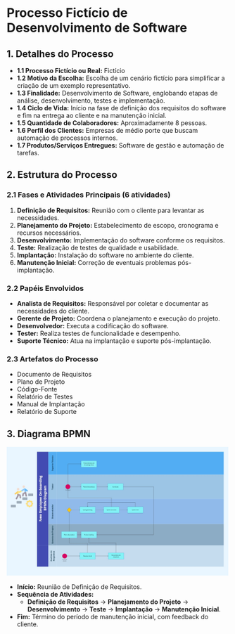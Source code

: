 # Processo Fictício de Desenvolvimento de Software

## 1. Detalhes do Processo

- **1.1 Processo Fictício ou Real:** Fictício
- **1.2 Motivo da Escolha:** Escolha de um cenário fictício para simplificar a criação de um exemplo representativo.
- **1.3 Finalidade:** Desenvolvimento de Software, englobando etapas de análise, desenvolvimento, testes e implementação.
- **1.4 Ciclo de Vida:** Início na fase de definição dos requisitos do software e fim na entrega ao cliente e na manutenção inicial.
- **1.5 Quantidade de Colaboradores:** Aproximadamente 8 pessoas.
- **1.6 Perfil dos Clientes:** Empresas de médio porte que buscam automação de processos internos.
- **1.7 Produtos/Serviços Entregues:** Software de gestão e automação de tarefas.

## 2. Estrutura do Processo

### 2.1 Fases e Atividades Principais (6 atividades)

1. **Definição de Requisitos:** Reunião com o cliente para levantar as necessidades.
2. **Planejamento do Projeto:** Estabelecimento de escopo, cronograma e recursos necessários.
3. **Desenvolvimento:** Implementação do software conforme os requisitos.
4. **Teste:** Realização de testes de qualidade e usabilidade.
5. **Implantação:** Instalação do software no ambiente do cliente.
6. **Manutenção Inicial:** Correção de eventuais problemas pós-implantação.

### 2.2 Papéis Envolvidos

- **Analista de Requisitos:** Responsável por coletar e documentar as necessidades do cliente.
- **Gerente de Projeto:** Coordena o planejamento e execução do projeto.
- **Desenvolvedor:** Executa a codificação do software.
- **Tester:** Realiza testes de funcionalidade e desempenho.
- **Suporte Técnico:** Atua na implantação e suporte pós-implantação.

### 2.3 Artefatos do Processo

- Documento de Requisitos
- Plano de Projeto
- Código-Fonte
- Relatório de Testes
- Manual de Implantação
- Relatório de Suporte

## 3. Diagrama BPMN
![Alt text](https://github.com/giulianogimenez/mba-utfpr/blob/main/avaliacao-e-melhoria-de-processo-de-software/BPMN%20Diagram%20for%20Business%20Processes%20by%20Rizwan%20Khawaja%20-%20BPMN%20Diagram%20for%20Business%20Processes.jpg "a title")


- **Início:** Reunião de Definição de Requisitos.
- **Sequência de Atividades:**
  - **Definição de Requisitos** → **Planejamento do Projeto** → **Desenvolvimento** → **Teste** → **Implantação** → **Manutenção Inicial**.
- **Fim:** Término do período de manutenção inicial, com feedback do cliente.
